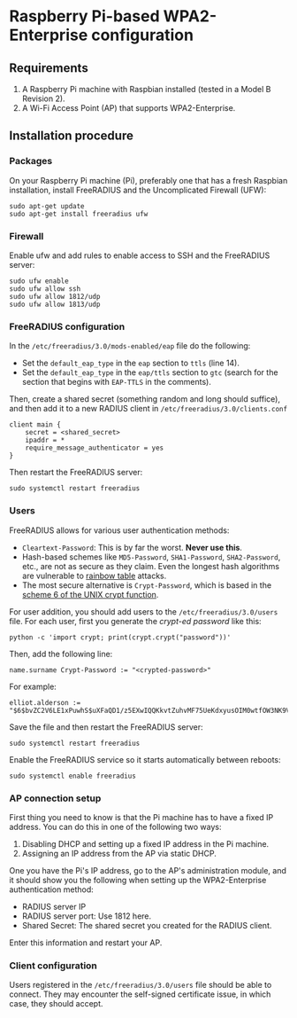 # Raspberry Pi-based WPA2-Enterprise configuration

## Requirements

1. A Raspberry Pi machine with Raspbian installed (tested in a Model B
Revision 2).
1. A Wi-Fi Access Point (AP) that supports WPA2-Enterprise.

## Installation procedure

### Packages

On your Raspberry Pi machine (Pi), preferably one that has a fresh Raspbian
installation, install FreeRADIUS and the Uncomplicated Firewall (UFW):

```shell
sudo apt-get update
sudo apt-get install freeradius ufw
```

### Firewall

Enable ufw and add rules to enable access to SSH and the FreeRADIUS server:

```shell
sudo ufw enable
sudo ufw allow ssh
sudo ufw allow 1812/udp
sudo ufw allow 1813/udp
```

### FreeRADIUS configuration

In the `/etc/freeradius/3.0/mods-enabled/eap` file do the following:

* Set the `default_eap_type` in the `eap` section to `ttls` (line 14).
* Set the `default_eap_type` in the `eap/ttls` section to `gtc` (search for the
section that begins with `EAP-TTLS` in the comments).

Then, create a shared secret (something random and long should suffice), and
then add it to a new RADIUS client in `/etc/freeradius/3.0/clients.conf`

```
client main {
	secret = <shared_secret>
	ipaddr = *
	require_message_authenticator = yes
}
```

Then restart the FreeRADIUS server:

```shell
sudo systemctl restart freeradius
```

### Users

FreeRADIUS allows for various user authentication methods:

* `Cleartext-Password`: This is by far the worst. __Never use this__.
* Hash-based schemes like `MD5-Password`, `SHA1-Password`, `SHA2-Password`,
etc., are not as secure as they claim. Even the longest hash algorithms are
vulnerable to [rainbow table](https://en.wikipedia.org/wiki/Rainbow_table)
attacks.
* The most secure alternative is `Crypt-Password`, which is based in the [scheme
6 of the UNIX crypt
function](https://administratosphere.wordpress.com/2011/06/16/generating-passwords-using-crypt3/).

For user addition, you should add users to the `/etc/freeradius/3.0/users` file.
For each user, first you generate the _crypt-ed password_ like this:

```shell
python -c 'import crypt; print(crypt.crypt("password"))'
```

Then, add the following line:

```
name.surname Crypt-Password := "<crypted-password>"
```

For example:

```
elliot.alderson := "$6$bvZC2V6LE1xPuwhS$uXFaQD1/z5EXwIQQKkvtZuhvMF75UeKdxyusOIM0wtfOW3NK9V2A6y/KxJjJLWIds2lcnBTXoREqH8FrnATKL1"
```

Save the file and then restart the FreeRADIUS server:

```shell
sudo systemctl restart freeradius
```

Enable the FreeRADIUS service so it starts automatically between reboots:

```shell
sudo systemctl enable freeradius
```

### AP connection setup

First thing you need to know is that the Pi machine has to have a fixed IP
address. You can do this in one of the following two ways:

1. Disabling DHCP and setting up a fixed IP address in the Pi machine.
1. Assigning an IP address from the AP via static DHCP.

One you have the Pi's IP address, go to the AP's administration module, and
it should show you the following when setting up the WPA2-Enterprise
authentication method:

* RADIUS server IP
* RADIUS server port: Use 1812 here.
* Shared Secret: The shared secret you created for the RADIUS client.

Enter this information and restart your AP.

### Client configuration

Users registered in the `/etc/freeradius/3.0/users` file should be able to
connect. They may encounter the self-signed certificate issue, in which case,
they should accept.
